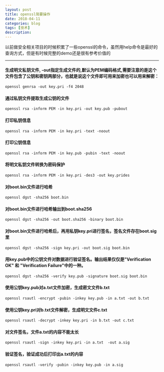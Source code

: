 ```yaml
---
layout: post
title: openssl简要操作
date: 2018-04-11
categories: blog
tags: [技术]
description: 
---
```


以前做安全相关项目的时候积累了一些openssl的命令，虽然用help命令是最好的查询方式，但是有时候完整的demo还是很有参考价值的

----------

#### 生成明文私钥文件, -out指定生成文件的,默认为PEM编码格式,需要注意的是这个文件包含了公钥和密钥两部分，也就是说这个文件即可用来加密也可以用来解密：
```
openssl genrsa -out key.pri -f4 2048 
```

#### 通过私钥文件提取生成公钥的文件
```
openssl rsa -inform PEM -in key.pri -out key.pub -pubout
```

#### 打印私钥信息
```
openssl rsa -inform PEM -in key.pri -text -noout
```

#### 打印公钥信息
```
openssl rsa -inform PEM -in key.pub -pubin -text -noout
```

#### 将明文私钥文件转换为密码保护
```
openssl rsa -inform PEM -in key.pri -des3 -out key.prides  
```

#### 对boot.bin文件进行哈希
```
openssl dgst -sha256 boot.bin
```

#### 对boot.bin文件进行哈希输出到boot.sha256
```
openssl dgst -sha256 -out boot.sha256 -binary boot.bin
```

#### 对boot.bin文件进行哈希后，再用私钥key.pri进行签名，签名文件存在boot.sig里
```
openssl dgst -sha256 -sign key.pri -out boot.sig boot.bin
```

#### 用key.pub中的公钥文件对数据进行验证签名。输出结果仅仅是"Verification OK" 和 "Verification Failure"中的一种。
```
openssl dgst -sha256 -verify key.pub -signature boot.sig boot.bin
```

#### 使用公钥key.pub对a.txt文件加密，生成密文文件b.txt
```
openssl rsautl -encrypt -pubin -inkey key.pub -in a.txt -out b.txt  
```

#### 使用公钥key.pri对b.txt文件解密，生成明文文件c.txt
```
openssl rsautl -decrypt -inkey key.pri -in b.txt -out c.txt
```

#### 对文件签名，文件a.txt的内容不能太长  
```
openssl rsautl -sign -inkey key.pri -in a.txt  -out a.sig
```

#### 验证签名，验证成功后打印出a.txt的内容 
```
openssl rsautl -verify -pubin -inkey key.pub -in a.sig
```

